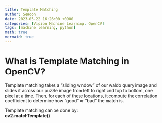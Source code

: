 ```yaml
---
title: Template Matching
author: SeHoon
date: 2023-05-22 16:26:00 +0900
categories: [Vision Machine Learning, OpenCV]
tags: [machine learning, python]
math: true
mermaid: true
---
```


# What is Template Matching in OpenCV?
Template matching  takes a “sliding window” of our waldo query image and slides it across our puzzle image from left to right and top to bottom, one pixel at a time. Then, for each of these locations, it compute the correlation coefficient to determine how “good” or “bad” the match is.<br>

Template matching can be done by:<br>
**cv2.matchTemplate()**